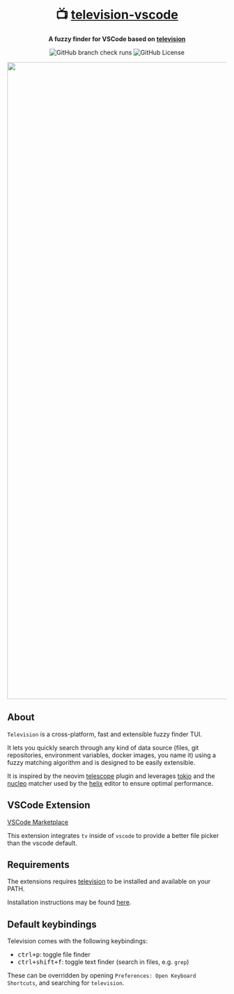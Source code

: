 <div align="center">

# 📺  [television-vscode](https://marketplace.visualstudio.com/items?itemName=alexpasmantier.television)
**A fuzzy finder for VSCode based on [television](https://github.com/alexpasmantier/television)**


![GitHub branch check runs](https://img.shields.io/github/check-runs/alexpasmantier/television/main)
![GitHub License](https://img.shields.io/github/license/alexpasmantier/television)

<img width="1463" alt="tv-vscode" src="https://github.com/user-attachments/assets/c03bf1d7-7cbe-47cc-9143-30a716e61af4" />
</div>

## About
`Television` is a cross-platform, fast and extensible fuzzy finder TUI.

It lets you quickly search through any kind of data source (files, git repositories, environment variables, docker
images, you name it) using a fuzzy matching algorithm and is designed to be easily extensible.

It is inspired by the neovim [telescope](https://github.com/nvim-telescope/telescope.nvim) plugin and leverages [tokio](https://github.com/tokio-rs/tokio) and the [nucleo](https://github.com/helix-editor/nucleo) matcher used by the [helix](https://github.com/helix-editor/helix) editor to ensure optimal performance.


## VSCode Extension
[VSCode Marketplace](https://marketplace.visualstudio.com/items?itemName=alexpasmantier.television)

This extension integrates `tv` inside of `vscode` to provide a better file picker than the vscode default.

## Requirements

The extensions requires [television](https://github.com/alexpasmantier/television) to be installed and available on your
PATH.

Installation instructions may be found [here](https://github.com/alexpasmantier/television/wiki/Installation).

## Default keybindings

Television comes with the following keybindings:
- <kbd>ctrl+p</kbd>: toggle file finder
- <kbd>ctrl+shift+f</kbd>: toggle text finder (search in files, e.g. `grep`)

These can be overridden by opening `Preferences: Open Keyboard Shortcuts`, and searching for `television`.
